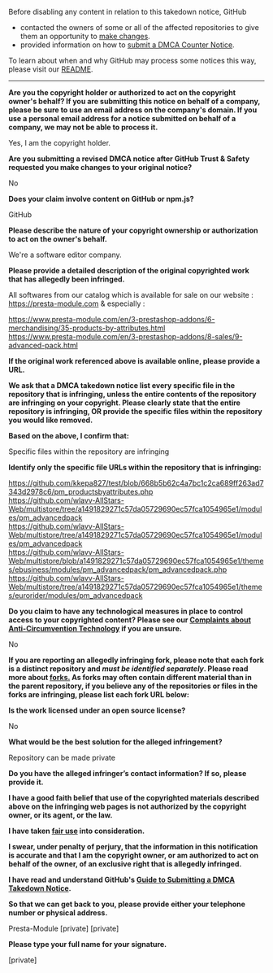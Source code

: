 Before disabling any content in relation to this takedown notice, GitHub
- contacted the owners of some or all of the affected repositories to give them an opportunity to [make changes](https://docs.github.com/en/github/site-policy/dmca-takedown-policy#a-how-does-this-actually-work).
- provided information on how to [submit a DMCA Counter Notice](https://docs.github.com/en/articles/guide-to-submitting-a-dmca-counter-notice).

To learn about when and why GitHub may process some notices this way, please visit our [README](https://github.com/github/dmca/blob/master/README.md#anatomy-of-a-takedown-notice).

---

**Are you the copyright holder or authorized to act on the copyright owner's behalf? If you are submitting this notice on behalf of a company, please be sure to use an email address on the company's domain. If you use a personal email address for a notice submitted on behalf of a company, we may not be able to process it.**

Yes, I am the copyright holder.

**Are you submitting a revised DMCA notice after GitHub Trust & Safety requested you make changes to your original notice?**

No

**Does your claim involve content on GitHub or npm.js?**

GitHub

**Please describe the nature of your copyright ownership or authorization to act on the owner's behalf.**

We're a software editor company.

**Please provide a detailed description of the original copyrighted work that has allegedly been infringed.**

All softwares from our catalog which is available for sale on our website :  
https://presta-module.com & especially :

https://www.presta-module.com/en/3-prestashop-addons/6-merchandising/35-products-by-attributes.html  
https://www.presta-module.com/en/3-prestashop-addons/8-sales/9-advanced-pack.html

**If the original work referenced above is available online, please provide a URL.**

**We ask that a DMCA takedown notice list every specific file in the repository that is infringing, unless the entire contents of the repository are infringing on your copyright. Please clearly state that the entire repository is infringing, OR provide the specific files within the repository you would like removed.**

**Based on the above, I confirm that:**

Specific files within the repository are infringing

**Identify only the specific file URLs within the repository that is infringing:**

https://github.com/kkepa827/test/blob/668b5b62c4a7bc1c2ca689ff263ad7343d2978c6/pm_productsbyattributes.php  
https://github.com/wlavv-AllStars-Web/multistore/tree/a1491829271c57da05729690ec57fca1054965e1/modules/pm_advancedpack  
https://github.com/wlavv-AllStars-Web/multistore/tree/a1491829271c57da05729690ec57fca1054965e1/modules/pm_advancedpack  
https://github.com/wlavv-AllStars-Web/multistore/blob/a1491829271c57da05729690ec57fca1054965e1/themes/ebusiness/modules/pm_advancedpack/pm_advancedpack.php  
https://github.com/wlavv-AllStars-Web/multistore/tree/a1491829271c57da05729690ec57fca1054965e1/themes/eurorider/modules/pm_advancedpack

**Do you claim to have any technological measures in place to control access to your copyrighted content? Please see our <a href="https://docs.github.com/articles/guide-to-submitting-a-dmca-takedown-notice#complaints-about-anti-circumvention-technology">Complaints about Anti-Circumvention Technology</a> if you are unsure.**

No

**If you are reporting an allegedly infringing fork, please note that each fork is a distinct repository and <i>must be identified separately</i>. Please read more about <a href="https://docs.github.com/articles/dmca-takedown-policy#b-what-about-forks-or-whats-a-fork">forks.</a> As forks may often contain different material than in the parent repository, if you believe any of the repositories or files in the forks are infringing, please list each fork URL below:**

**Is the work licensed under an open source license?**

No

**What would be the best solution for the alleged infringement?**

Repository can be made private

**Do you have the alleged infringer’s contact information? If so, please provide it.**

**I have a good faith belief that use of the copyrighted materials described above on the infringing web pages is not authorized by the copyright owner, or its agent, or the law.**

**I have taken <a href="https://www.lumendatabase.org/topics/22">fair use</a> into consideration.**

**I swear, under penalty of perjury, that the information in this notification is accurate and that I am the copyright owner, or am authorized to act on behalf of the owner, of an exclusive right that is allegedly infringed.**

**I have read and understand GitHub's <a href="https://docs.github.com/articles/guide-to-submitting-a-dmca-takedown-notice/">Guide to Submitting a DMCA Takedown Notice</a>.**

**So that we can get back to you, please provide either your telephone number or physical address.**

Presta-Module [private] [private]

**Please type your full name for your signature.**

[private]
